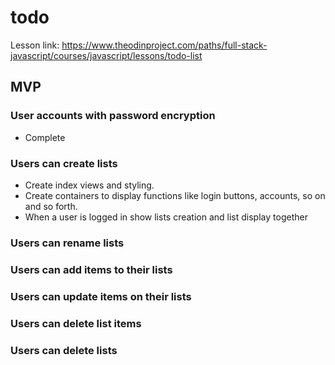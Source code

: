 # todo

Lesson link: https://www.theodinproject.com/paths/full-stack-javascript/courses/javascript/lessons/todo-list

## MVP

### User accounts with password encryption

- Complete

### Users can create lists

- Create index views and styling.
- Create containers to display functions like login buttons, accounts, so on and so forth.
- When a user is logged in show lists creation and list display together

### Users can rename lists

### Users can add items to their lists

### Users can update items on their lists

### Users can delete list items

### Users can delete lists
